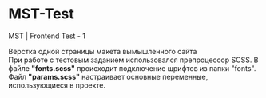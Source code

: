 # MST-Test
MST | Frontend Test - 1

Вёрстка одной страницы макета вымышленного сайта<br>
При работе с тестовым заданием использовался препроцессор SCSS. В файле <b>"fonts.scss"</b> происходит подключение шрифтов из папки "fonts". Файл <b>"params.scss"</b> настраивает основные переменные, использующиеся в проекте.